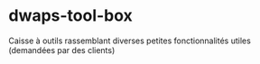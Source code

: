# dwaps-tool-box
Caisse à outils rassemblant diverses petites fonctionnalités utiles (demandées par des clients)
